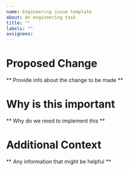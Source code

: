 ```yaml
---
name: Engineering issue template
about: An engineering task
title: ""
labels: ""
assignees:
---
```


# Proposed Change

** Provide info about the change to be made **

# Why is this important

** Why do we need to implement this **

# Additional Context
** Any information that might be helpful **
